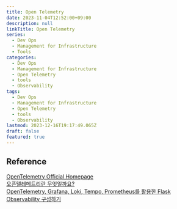 ```yaml
---
title: Open Telemetry
date: 2023-11-04T12:52:00+09:00
description: null
linkTitle: Open Telemetry
series:
  - Dev Ops
  - Management for Infrastructure
  - Tools
categories:
  - Dev Ops
  - Management for Infrastructure
  - Open Telemetry
  - tools
  - Observability
tags:
  - Dev Ops
  - Management for Infrastructure
  - Open Telemetry
  - tools
  - Observability
lastmod: 2023-12-16T19:17:49.065Z
draft: false
featured: true
---
```


## Reference

[OpenTelemetry Official Homepage](https://opentelemetry.io/)  
[오픈텔레메트리란 무엇일까요?](https://jennifersoft.com/ko/blog/tech/opentelemetry/)  
[OpenTelemetry, Grafana, Loki, Tempo, Prometheus를 활용한 Flask Observability 구성하기](https://medium.com/@dudwls96/opentelemetry-grafana-loki-tempo-prometheus%EB%A5%BC-%ED%99%9C%EC%9A%A9%ED%95%9C-flask-observability-%EA%B5%AC%EC%84%B1%ED%95%98%EA%B8%B0-9efc01495287)
